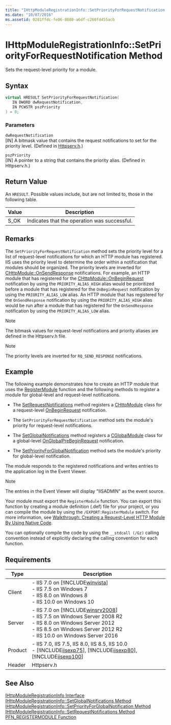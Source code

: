 ```yaml
---
title: "IHttpModuleRegistrationInfo::SetPriorityForRequestNotification Method"
ms.date: "10/07/2016"
ms.assetid: 0281ffdc-fe06-8680-a6df-c260fd455acb
---
```

# IHttpModuleRegistrationInfo::SetPriorityForRequestNotification Method
Sets the request-level priority for a module.  
  
## Syntax  
  
```cpp  
virtual HRESULT SetPriorityForRequestNotification(  
   IN DWORD dwRequestNotification,  
   IN PCWSTR pszPriority  
) = 0;  
```  
  
### Parameters  
 `dwRequestNotification`  
 [IN] A bitmask value that contains the request notifications to set for the priority level. (Defined in [Httpserv.h](../../web-development-reference\native-code-api-reference/request-processing-constants.md).)  
  
 `pszPriority`  
 [IN] A pointer to a string that contains the priority alias. (Defined in Httpserv.h.)  
  
## Return Value  
 An `HRESULT`. Possible values include, but are not limited to, those in the following table.  
  
|Value|Description|  
|-----------|-----------------|  
|S_OK|Indicates that the operation was successful.|  
  
## Remarks  
 The `SetPriorityForRequestNotification` method sets the priority level for a list of request-level notifications for which an HTTP module has registered. IIS uses the priority level to determine the order within a notification that modules should be organized. The priority levels are inverted for [CHttpModule::OnSendResponse](../../web-development-reference\native-code-api-reference/chttpmodule-onsendresponse-method.md) notifications. For example, an HTTP module that has registered for the [CHttpModule::OnBeginRequest](../../web-development-reference\native-code-api-reference/chttpmodule-onbeginrequest-method.md) notification by using the `PRIORITY_ALIAS_HIGH` alias would be prioritized before a module that has registered for the `OnBeginRequest` notification by using the `PRIORITY_ALIAS_LOW` alias. An HTTP module that has registered for the `OnSendResponse` notification by using the `PRIORITY_ALIAS_HIGH` alias would be run after a module that has registered for the `OnSendResponse` notification by using the `PRIORITY_ALIAS_LOW` alias.  
  
> [!NOTE]
>  The bitmask values for request-level notifications and priority aliases are defined in the Httpserv.h file.  
  
> [!NOTE]
> The priority levels are inverted for `RQ_SEND_RESPONSE` notifications.  
  
## Example  
 The following example demonstrates how to create an HTTP module that uses the [RegisterModule](../../web-development-reference\native-code-api-reference/pfn-registermodule-function.md) function and the following methods to register a module for global-level and request-level notifications.  
  
-   The [SetRequestNotifications](../../web-development-reference\native-code-api-reference/ihttpmoduleregistrationinfo-setrequestnotifications-method.md) method registers a [CHttpModule](../../web-development-reference\native-code-api-reference/chttpmodule-class.md) class for a request-level [OnBeginRequest](../../web-development-reference\native-code-api-reference/chttpmodule-onbeginrequest-method.md) notification.  
  
-   The `SetPriorityForRequestNotification` method sets the module's priority for request-level notifications.  
  
-   The [SetGlobalNotifications](../../web-development-reference\native-code-api-reference/ihttpmoduleregistrationinfo-setglobalnotifications-method.md) method registers a [CGlobalModule](../../web-development-reference\native-code-api-reference/cglobalmodule-class.md) class for a global-level [OnGlobalPreBeginRequest](../../web-development-reference\native-code-api-reference/cglobalmodule-onglobalprebeginrequest-method.md) notification.  
  
-   The [SetPriorityForGlobalNotification](../../web-development-reference\native-code-api-reference/ihttpmoduleregistrationinfo-setpriorityforglobalnotification-method.md) method sets the module's priority for global-level notification.  
  
 The module responds to the registered notifications and writes entries to the application log in the Event Viewer.  
  
> [!NOTE]
> The entries in the Event Viewer will display "IISADMIN" as the event source.  
  
<!-- TODO: review snippet reference  [!CODE [IHttpModuleRegistrationInfoSetPriorityForRequestNotification#1](IHttpModuleRegistrationInfoSetPriorityForRequestNotification#1)]  -->  
  
 Your module must export the `RegisterModule` function. You can export this function by creating a module definition (.def) file for your project, or you can compile the module by using the `/EXPORT:RegisterModule` switch. For more information, see [Walkthrough: Creating a Request-Level HTTP Module By Using Native Code](../../web-development-reference\native-code-development-overview\walkthrough-creating-a-request-level-http-module-by-using-native-code.md).  
  
 You can optionally compile the code by using the `__stdcall (/Gz)` calling convention instead of explicitly declaring the calling convention for each function.  
  
## Requirements  
  
|Type|Description|  
|----------|-----------------|  
|Client|-   IIS 7.0 on [!INCLUDE[winvista](../../wmi-provider/includes/winvista-md.md)]<br />-   IIS 7.5 on Windows 7<br />-   IIS 8.0 on Windows 8<br />-   IIS 10.0 on Windows 10|  
|Server|-   IIS 7.0 on [!INCLUDE[winsrv2008](../../wmi-provider/includes/winsrv2008-md.md)]<br />-   IIS 7.5 on Windows Server 2008 R2<br />-   IIS 8.0 on Windows Server 2012<br />-   IIS 8.5 on Windows Server 2012 R2<br />-   IIS 10.0 on Windows Server 2016|  
|Product|-   IIS 7.0, IIS 7.5, IIS 8.0, IIS 8.5, IIS 10.0<br />-   [!INCLUDE[iisexp75](../../web-development-reference/native-code-api-reference/includes/iisexp75-md.md)], [!INCLUDE[iisexp80](../../web-development-reference/native-code-api-reference/includes/iisexp80-md.md)], [!INCLUDE[iisexp100](../../web-development-reference/native-code-api-reference/includes/iisexp100-md.md)]|  
|Header|Httpserv.h|  
  
## See Also  
 [IHttpModuleRegistrationInfo Interface](../../web-development-reference\native-code-api-reference/ihttpmoduleregistrationinfo-interface.md)   
 [IHttpModuleRegistrationInfo::SetGlobalNotifications Method](../../web-development-reference\native-code-api-reference/ihttpmoduleregistrationinfo-setglobalnotifications-method.md)   
 [IHttpModuleRegistrationInfo::SetPriorityForGlobalNotification Method](../../web-development-reference\native-code-api-reference/ihttpmoduleregistrationinfo-setpriorityforglobalnotification-method.md)   
 [IHttpModuleRegistrationInfo::SetRequestNotifications Method](../../web-development-reference\native-code-api-reference/ihttpmoduleregistrationinfo-setrequestnotifications-method.md)   
 [PFN_REGISTERMODULE Function](../../web-development-reference\native-code-api-reference/pfn-registermodule-function.md)